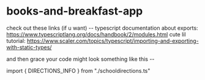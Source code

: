 # books-and-breakfast-app

check out these links (if u want) --
typescript documentation about exports: https://www.typescriptlang.org/docs/handbook/2/modules.html
cute lil tutorial: https://www.scaler.com/topics/typescript/importing-and-exporting-with-static-types/

and then grace your code might look something like this --

import { DIRECTIONS_INFO } from "./schooldirections.ts"
